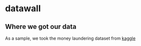 # datawall

## Where we got our data

As a sample, we took the money laundering dataset from [kaggle](https://www.kaggle.com/ntnu-testimon/paysim1)
